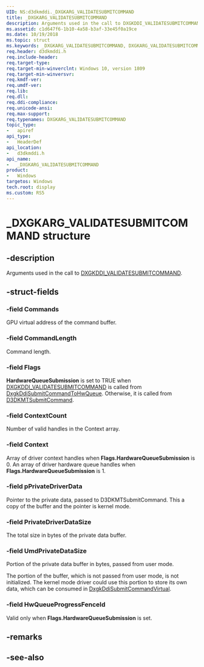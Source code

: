```yaml
---
UID: NS:d3dkmddi._DXGKARG_VALIDATESUBMITCOMMAND
title: _DXGKARG_VALIDATESUBMITCOMMAND
description: Arguments used in the call to DXGKDDI_VALIDATESUBMITCOMMAND.
ms.assetid: c1d647f6-1b10-4a58-b3af-33e45f0a19ce
ms.date: 10/19/2018
ms.topic: struct
ms.keywords: _DXGKARG_VALIDATESUBMITCOMMAND, DXGKARG_VALIDATESUBMITCOMMAND, *INOUT_PDXGKARG_VALIDATESUBMITCOMMAND
req.header: d3dkmddi.h
req.include-header:
req.target-type:
req.target-min-winverclnt: Windows 10, version 1809
req.target-min-winversvr:
req.kmdf-ver:
req.umdf-ver:
req.lib:
req.dll:
req.ddi-compliance:
req.unicode-ansi:
req.max-support:
req.typenames: DXGKARG_VALIDATESUBMITCOMMAND
topic_type: 
-	apiref
api_type: 
-	HeaderDef
api_location: 
-	d3dkmddi.h
api_name: 
-	_DXGKARG_VALIDATESUBMITCOMMAND
product:
-	Windows
targetos: Windows
tech.root: display
ms.custom: RS5
---
```


# _DXGKARG_VALIDATESUBMITCOMMAND structure

## -description

Arguments used in the call to [DXGKDDI_VALIDATESUBMITCOMMAND](nc-d3dkmddi-dxgkddi_validatesubmitcommand.md).

## -struct-fields

### -field Commands

GPU virtual address of the command buffer.

### -field CommandLength

Command length.

### -field Flags

**HardwareQueueSubmission** is set to TRUE when [DXGKDDI_VALIDATESUBMITCOMMAND](nc-d3dkmddi-dxgkddi_validatesubmitcommand.md) is called from [DxgkDdiSubmitCommandToHwQueue](nc-d3dkmddi-dxgkddi_submitcommandtohwqueue.md). Otherwise, it is called from [D3DKMTSubmitCommand](nc-d3dkmddi-dxgkddi_submitcommand.md).

### -field ContextCount

Number of valid handles in the Context array.

### -field Context

Array of driver context handles when **Flags.HardwareQueueSubmission** is 0. An array of driver hardware queue handles when **Flags.HardwareQueueSubmission** is 1.

### -field pPrivateDriverData

Pointer to the private data, passed to D3DKMTSubmitCommand. This a copy of the buffer and the pointer is kernel mode.

### -field PrivateDriverDataSize

The total size in bytes of the private data buffer.

### -field UmdPrivateDataSize

Portion of the private data buffer in bytes, passed from user mode.

The portion of the buffer, which is not passed from user mode, is not initialized. The kernel mode driver could use this portion to store its own data, which can be consumed in [DxgkDdiSubmitCommandVirtual](nc-d3dkmddi-dxgkddi_submitcommandvirtual.md).

### -field HwQueueProgressFenceId
 
Valid only when **Flags.HardwareQueueSubmission** is set.

## -remarks

## -see-also
